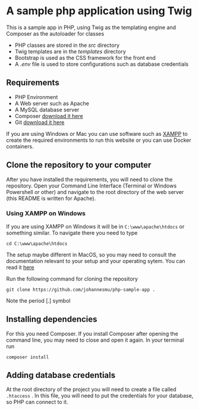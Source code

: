# A sample php application using Twig
This is a sample app in PHP, using Twig as the templating engine and Composer as the autoloader for classes
- PHP classes are stored in the *src* directory
- Twig templates are in the *templates* directory
- Bootstrap is used as the CSS framework for the front end
- A *.env* file is used to store configurations such as database credentials

## Requirements
- PHP Environment
- A Web server such as Apache
- A MySQL database server
- Composer [download it here](https://getcomposer.org)
- Git [download it here](https://git-scm.com)

If you are using Windows or Mac you can use software such as [XAMPP](https://www.apachefriends.org/index.html) to create the required environments to run this website or you can use Docker containers.

## Clone the repository to your computer
After you have installed the requirements, you will need to clone the repository. Open your Command Line Interface (Terminal or Windows Powershell or other) and navigate to the root directory of the web server (this README is written for Apache). 

### Using XAMPP on Windows
If you are using XAMPP on Windows it will be in `C:\www\apache\htdocs` or something similar. To navigate there you need to type
```
cd C:\www\apache\htdocs
```
The setup maybe different in MacOS, so you may need to consult the documentation relevant to your setup and your operating sytem. You can read it [here](https://www.apachefriends.org/faq_stackman.html#how-do-i-install-xampp-add-ons)

Run the following command for cloning the repository
```
git clone https://github.com/johannesmu/php-sample-app .
```
Note the period [.] symbol 
## Installing dependencies
For this you need Composer. If you install Composer after opening the command line, you may need to close and open it again.
In your terminal run
```
composer install
```

## Adding database credentials
At the root directory of the project you will need to create a file called `.htaccess` . In this file, you will need to put the credentials for your database, so PHP can connect to it. 


